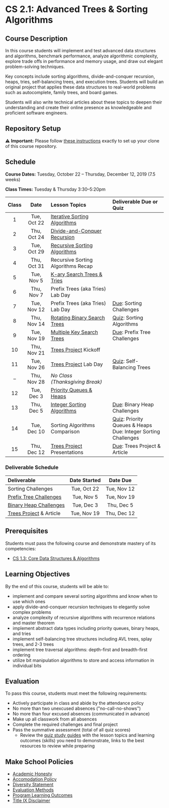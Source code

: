 # CS 2.1: Advanced Trees & Sorting Algorithms

## Course Description

In this course students will implement and test advanced data structures and algorithms, benchmark performance, analyze algorithmic complexity, explore trade offs in performance and memory usage, and draw out elegant problem-solving techniques.

Key concepts include sorting algorithms, divide-and-conquer recursion, heaps, tries, self-balancing trees, and execution trees. Students will build an original project that applies these data structures to real-world problems such as autocomplete, family trees, and board games.

Students will also write technical articles about these topics to deepen their understanding and create their online presence as knowledgeable and proficient software engineers.


## Repository Setup

:warning: **Important:** Please follow [these instructions](Setup.md) exactly to set up your clone of this course repository.


## Schedule

**Course Dates:** Tuesday, October 22 – Thursday, December 12, 2019 (7.5 weeks)

**Class Times:** Tuesday & Thursday 3:30–5:20pm

| Class |    Date     |           Lesson Topics           | Deliverable Due or Quiz |
|:-----:|:-----------:|:----------------------------------|:------------------------|
|   1   | Tue, Oct 22 | [Iterative Sorting Algorithms][]  |
|   2   | Thu, Oct 24 | [Divide-and-Conquer Recursion][]  |
|   3   | Tue, Oct 29 | [Recursive Sorting Algorithms][]  |
|   4   | Thu, Oct 31 | Recursive Sorting Algorithms Recap|
|   5   | Tue, Nov  5 | [K-ary Search Trees & Tries][]    |
|   6   | Thu, Nov  7 | Prefix Trees (aka Tries) Lab Day  |
|   7   | Tue, Nov 12 | Prefix Trees (aka Tries) Lab Day  | [Due]: Sorting Challenges |
|   8   | Thu, Nov 14 | [Rotating Binary Search Trees][]  | [Quiz]: Sorting Algorithms |
|   9   | Tue, Nov 19 | [Multiple Key Search Trees][]     | [Due]: Prefix Tree Challenges |
|  10   | Thu, Nov 21 | [Trees Project][] Kickoff         |
|  11   | Tue, Nov 26 | [Trees Project][] Lab Day         | [Quiz]: Self-Balancing Trees |
|   –   | Thu, Nov 28 | *No Class (Thanksgiving Break)*   |
|  12   | Tue, Dec  3 | [Priority Queues & Heaps][]       |
|  13   | Thu, Dec  5 | [Integer Sorting Algorithms][]    | [Due]: Binary Heap Challenges |
|  14   | Tue, Dec 10 | Sorting Algorithms Comparison     | [Quiz]: Priority Queues & Heaps <br> Due: Integer Sorting Challenges |
|  15   | Thu, Dec 12 | [Trees Project][] Presentations   | [Due]: Trees Project & Article |

[Iterative Sorting Algorithms]: Lessons/SortingIterative.md
[Divide-and-Conquer Recursion]: Lessons/SortingDivideConquer.md
[Recursive Sorting Algorithms]: Lessons/SortingRecursive.md
[Integer Sorting Algorithms]: Lessons/SortingInteger.md
[K-ary Search Trees & Tries]: Lessons/KaryTreesTries.md
[Rotating Binary Search Trees]: Lessons/RotatingTrees.md
[Multiple Key Search Trees]: Lessons/MultipleKeyTrees.md
[Priority Queues & Heaps]: Lessons/Heaps.md

[Due]: ReadMe.md#Deliverable-Schedule
[Quiz]: https://make.sc/cs21-quiz-study-guides


### Deliverable Schedule

|         Deliverable         | Date Started |  Date Due   |
|:----------------------------|:------------:|:-----------:|
| Sorting Challenges          | Tue, Oct 22  | Tue, Nov 12 |
| [Prefix Tree Challenges][]  | Tue, Nov  5  | Tue, Nov 19 |
| [Binary Heap Challenges][]  | Tue, Dec  3  | Thu, Dec  5 |
| [Trees Project][] & Article | Tue, Nov 19  | Thu, Dec 12 |

[Prefix Tree Challenges]: Lessons/KaryTreesTries.md#Challenges
[Binary Heap Challenges]: Lessons/Heaps.md#Challenges
[Trees Project]: https://make.sc/cs21-trees-project


## Prerequisites

Students must pass the following course and demonstrate mastery of its competencies:
-   [CS 1.3: Core Data Structures & Algorithms](https://make.sc/cs13-repo)


## Learning Objectives

By the end of this course, students will be able to:
-   implement and compare several sorting algorithms and know when to use which ones
-   apply divide-and-conquer recursion techniques to elegantly solve complex problems
-   analyze complexity of recursive algorithms with recurrence relations and master theorem
-   implement abstract data types including priority queues, binary heaps, and tries
-   implement self-balancing tree structures including AVL trees, splay trees, and 2-3 trees
-   implement tree traversal algorithms: depth-first and breadth-first ordering
-   utilize bit manipulation algorithms to store and access information in individual bits


## Evaluation

To pass this course, students must meet the following requirements:
-   Actively participate in class and abide by the attendance policy
-   No more than two unexcused absences ("no-call-no-shows")
-   No more than four excused absences (communicated in advance)
-   Make up all classwork from all absences
-   Complete the required challenges and final project
-   Pass the summative assessment (total of all quiz scores)
    - Review the [quiz study guides][] with the lesson topics and learning outcomes (skills) you need to demonstrate, links to the best resources to review while preparing

[quiz study guides]: https://make.sc/cs21-quiz-study-guides


## Make School Policies

-   [Academic Honesty](https://github.com/Product-College-Courses/Common-Syllabus-Sections/blob/master/Academic-Honesty-and-Plagiarism.md)
-   [Accomodation Policy](https://github.com/Product-College-Courses/Common-Syllabus-Sections/blob/master/Accommodation-Policy.md)
-   [Diversity Statement](https://github.com/Product-College-Courses/Common-Syllabus-Sections/blob/master/Diversity-Statement.md)
-   [Evaluation Methods](https://github.com/Product-College-Courses/Common-Syllabus-Sections/blob/master/Evaluation-Methods.md)
-   [Program Learning Outcomes](https://github.com/Product-College-Courses/Common-Syllabus-Sections/blob/master/Program-Learning-Outcomes.md)
-   [Title IX Disclaimer](https://github.com/Product-College-Courses/Common-Syllabus-Sections/blob/master/Evaluations-Title-X-Disclaimer.md)

